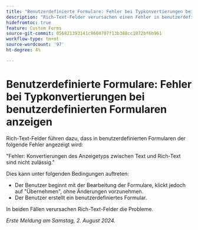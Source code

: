 ```yaml
---
title: "Benutzerdefinierte Formulare: Fehler bei Typkonvertierungen bei benutzerdefinierten Formularen anzeigen"
description: "Rich-Text-Felder verursachen einen Fehler in benutzerdefinierten Formularen."
hidefromtoc: true
feature: Custom Forms
source-git-commit: 056821393141c9604707f13b388cc1872bf6b961
workflow-type: tm+mt
source-wordcount: '97'
ht-degree: 4%

---
```



# Benutzerdefinierte Formulare: Fehler bei Typkonvertierungen bei benutzerdefinierten Formularen anzeigen

Rich-Text-Felder führen dazu, dass in benutzerdefinierten Formularen der folgende Fehler angezeigt wird:

&quot;Fehler: Konvertierungen des Anzeigetyps zwischen Text und Rich-Text sind nicht zulässig.&quot;

Dies kann unter folgenden Bedingungen auftreten:

* Der Benutzer beginnt mit der Bearbeitung der Formulare, klickt jedoch auf &quot;Übernehmen&quot;, ohne Änderungen vorzunehmen.
* Der Benutzer erstellt ein benutzerdefiniertes Formular.

In beiden Fällen verursachen Rich-Text-Felder die Probleme.

_Erste Meldung am Samstag, 2. August 2024._
